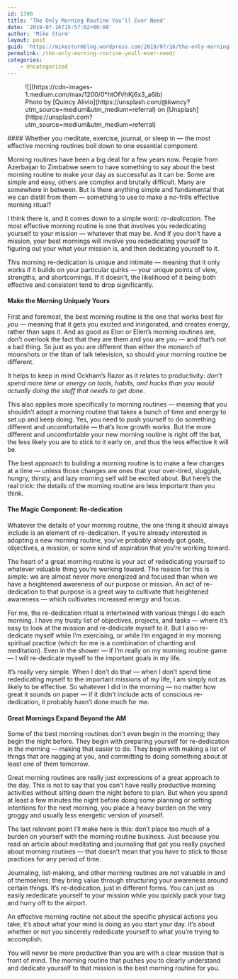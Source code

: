 ```yaml
---
id: 1390
title: 'The Only Morning Routine You’ll Ever Need'
date: '2019-07-16T15:57:02+00:00'
author: 'Mike Sturm'
layout: post
guid: 'https://mikesturmblog.wordpress.com/2019/07/16/the-only-morning-routine-youll-ever-need/'
permalink: /the-only-morning-routine-youll-ever-need/
categories:
    - Uncategorized
---
```


<figure class="wp-caption">![](https://cdn-images-1.medium.com/max/1200/0*htOfVhKj6x3_a6ib)<figcaption class="wp-caption-text">Photo by [Quincy Alivio](https://unsplash.com/@kwncy?utm_source=medium&utm_medium=referral) on [Unsplash](https://unsplash.com?utm_source=medium&utm_medium=referral)</figcaption></figure>#### Whether you meditate, exercise, journal, or sleep in — the most effective morning routines boil down to one essential component.

Morning routines have been a big deal for a few years now. People from Azerbaijan to Zimbabwe seem to have something to say about the best morning routine to make your day as successful as it can be. Some are simple and easy, others are complex and brutally difficult. Many are somewhere in between. But is there anything simple and fundamental that we can distill from them — something to use to make a no-frills effective morning ritual?

I think there is, and it comes down to a simple word: *re-dedication.* The most effective morning routine is one that involves you rededicating yourself to your mission — whatever that may be. And if you don’t have a mission, your best mornings will involve you rededicating yourself to figuring out your what your mission is, and then dedicating yourself to it.

This morning re-dedication is unique and intimate — meaning that it only works if it builds on your particular quirks — your unique points of view, strengths, and shortcomings. If it doesn’t, the likelihood of it being both effective and consistent tend to drop significantly.

#### Make the Morning Uniquely Yours

First and foremost, the best morning routine is the one that works best for *you —* meaning that it gets you excited and invigorated, and creates energy, rather than saps it. And as good as Elon or Ellen’s morning routines are, don’t overlook the fact that they are them and you are you — and that’s not a bad thing. So just as you are different than either the monarch of moonshots or the titan of talk television, so should your morning routine be different.

It helps to keep in mind Ockham’s Razor as it relates to productivity: *don’t spend more time or energy on tools, habits, and hacks than you would actually doing the stuff that needs to get done*.

This also applies more specifically to morning routines — meaning that you shouldn’t adopt a morning routine that takes a bunch of time and energy to set up and keep doing. Yes, you need to push yourself to do something different and uncomfortable — that’s how growth works. But the more different and uncomfortable your new morning routine is right off the bat, the less likely you are to stick to it early on, and thus the less effective it will be.

The best approach to building a morning routine is to make a few changes at a time — unless those changes are ones that your over-tired, sluggish, hungry, thirsty, and lazy morning self will be excited about. But here’s the real trick: the details of the morning routine are less important than you think.

#### The Magic Component: Re-dedication

Whatever the details of your morning routine, the one thing it should always include is an element of re-dedication. If you’re already interested in adopting a new morning routine, you’ve probably already got goals, objectives, a mission, or some kind of aspiration that you’re working toward.

The heart of a great morning routine is your act of rededicating yourself to whatever valuable thing you’re working toward. The reason for this is simple: we are almost never more energized and focused than when we have a heightened awareness of our purpose or mission. An act of re-dedication to that purpose is a great way to cultivate that heightened awareness — which cultivates increased energy and focus.

For me, the re-dedication ritual is intertwined with various things I do each morning. I have my trusty list of objectives, projects, and tasks — where it’s easy to look at the mission and re-dedicate myself to it. But I also re-dedicate myself while I’m exercising, or while I’m engaged in my morning spiritual practice (which for me is a combination of chanting and meditation). Even in the shower — if I’m really on my morning routine game — I will re-dedicate myself to the important goals in my life.

It’s really very simple. When I don’t do that — when I don’t spend time rededicating myself to the important missions of my life, I am simply not as likely to be effective. So whatever I did in the morning — no matter how great it sounds on paper — if it didn’t include acts of conscious re-dedication, it probably hasn’t done much for me.

#### Great Mornings Expand Beyond the AM

Some of the best morning routines don’t even begin in the morning; they begin the night before. They begin with preparing yourself for re-dedication in the morning — making that easier to do. They begin with making a list of things that are nagging at you, and committing to doing something about at least one of them tomorrow.

Great morning routines are really just expressions of a great approach to the day. This is not to say that you can’t have really productive morning activities without sitting down the night before to plan. But when you spend at least a few minutes the night before doing some planning or setting intentions for the next morning, you place a heavy burden on the very groggy and usually less energetic version of yourself.

The last relevant point I’ll make here is this: don’t place too much of a burden on yourself with the morning routine business. Just because you read an article about meditating and journaling that got you really psyched about morning routines — that doesn’t mean that you have to stick to those practices for any period of time.

Journaling, list-making, and other morning routines are not valuable in and of themselves; they bring value through structuring your awareness around certain things. It’s re-dedication, just in different forms. You can just as easily rededicate yourself to your mission while you quickly pack your bag and hurry off to the airport.

An effective morning routine not about the specific physical actions you take; it’s about what your mind is doing as you start your day. It’s about whether or not you sincerely rededicate yourself to what you’re trying to accomplish.

You will never be more productive than you are with a clear mission that is front of mind. The morning routine that pushes you to clearly understand and dedicate yourself to that mission is the best morning routine for you.